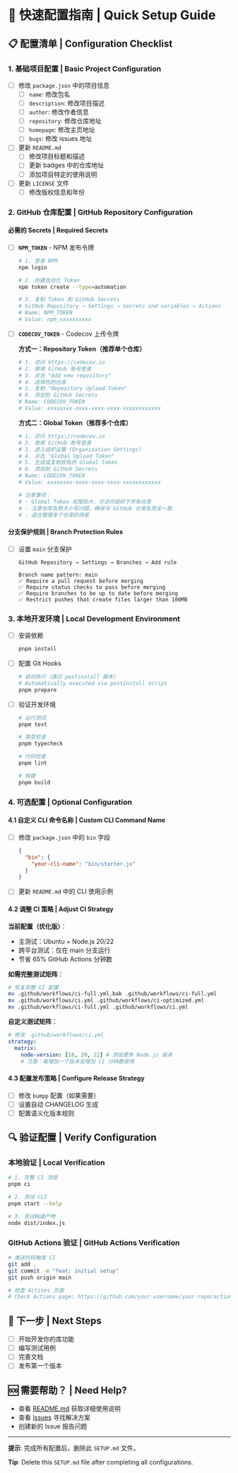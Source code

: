 # 🚀 快速配置指南 | Quick Setup Guide

## 📋 配置清单 | Configuration Checklist

### 1. 基础项目配置 | Basic Project Configuration

- [ ] 修改 `package.json` 中的项目信息
  - [ ] `name`: 修改包名
  - [ ] `description`: 修改项目描述
  - [ ] `author`: 修改作者信息
  - [ ] `repository`: 修改仓库地址
  - [ ] `homepage`: 修改主页地址
  - [ ] `bugs`: 修改 issues 地址

- [ ] 更新 `README.md`
  - [ ] 修改项目标题和描述
  - [ ] 更新 badges 中的仓库地址
  - [ ] 添加项目特定的使用说明

- [ ] 更新 `LICENSE` 文件
  - [ ] 修改版权信息和年份

### 2. GitHub 仓库配置 | GitHub Repository Configuration

#### 必需的 Secrets | Required Secrets

- [ ] **`NPM_TOKEN`** - NPM 发布令牌

  ```bash
  # 1. 登录 NPM
  npm login

  # 2. 创建自动化 Token
  npm token create --type=automation

  # 3. 复制 Token 到 GitHub Secrets
  # GitHub Repository → Settings → Secrets and variables → Actions
  # Name: NPM_TOKEN
  # Value: npm_xxxxxxxxxx
  ```

- [ ] **`CODECOV_TOKEN`** - Codecov 上传令牌

  **方式一：Repository Token（推荐单个仓库）**

  ```bash
  # 1. 访问 https://codecov.io
  # 2. 使用 GitHub 账号登录
  # 3. 点击 "Add new repository"
  # 4. 选择你的仓库
  # 5. 复制 "Repository Upload Token"
  # 6. 添加到 GitHub Secrets
  # Name: CODECOV_TOKEN
  # Value: xxxxxxxx-xxxx-xxxx-xxxx-xxxxxxxxxxxx
  ```

  **方式二：Global Token（推荐多个仓库）**

  ```bash
  # 1. 访问 https://codecov.io
  # 2. 使用 GitHub 账号登录
  # 3. 进入组织设置 (Organization Settings)
  # 4. 点击 "Global Upload Token"
  # 5. 生成或复制现有的 Global Token
  # 6. 添加到 GitHub Secrets
  # Name: CODECOV_TOKEN
  # Value: xxxxxxxx-xxxx-xxxx-xxxx-xxxxxxxxxxxx

  # 注意事项：
  # - Global Token 权限较大，可访问组织下所有仓库
  # - 注意仓库名称大小写问题，确保与 GitHub 仓库名完全一致
  # - 适合管理多个仓库的场景
  ```

#### 分支保护规则 | Branch Protection Rules

- [ ] 设置 `main` 分支保护

  ```
  GitHub Repository → Settings → Branches → Add rule

  Branch name pattern: main
  ✅ Require a pull request before merging
  ✅ Require status checks to pass before merging
  ✅ Require branches to be up to date before merging
  ✅ Restrict pushes that create files larger than 100MB
  ```

### 3. 本地开发环境 | Local Development Environment

- [ ] 安装依赖

  ```bash
  pnpm install
  ```

- [ ] 配置 Git Hooks

  ```bash
  # 自动执行（通过 postinstall 脚本）
  # Automatically executed via postinstall script
  pnpm prepare
  ```

- [ ] 验证开发环境

  ```bash
  # 运行测试
  pnpm test

  # 类型检查
  pnpm typecheck

  # 代码检查
  pnpm lint

  # 构建
  pnpm build
  ```

### 4. 可选配置 | Optional Configuration

#### 4.1 自定义 CLI 命令名称 | Custom CLI Command Name

- [ ] 修改 `package.json` 中的 `bin` 字段

  ```json
  {
    "bin": {
      "your-cli-name": "bin/starter.js"
    }
  }
  ```

- [ ] 更新 `README.md` 中的 CLI 使用示例

#### 4.2 调整 CI 策略 | Adjust CI Strategy

**当前配置（优化版）**：

- 主测试：Ubuntu + Node.js 20/22
- 跨平台测试：仅在 main 分支运行
- 节省 65% GitHub Actions 分钟数

**如需完整测试矩阵**：

```bash
# 恢复完整 CI 配置
mv .github/workflows/ci-full.yml.bak .github/workflows/ci-full.yml
mv .github/workflows/ci.yml .github/workflows/ci-optimized.yml
mv .github/workflows/ci-full.yml .github/workflows/ci.yml
```

**自定义测试矩阵**：

```yaml
# 修改 .github/workflows/ci.yml
strategy:
  matrix:
    node-version: [18, 20, 22] # 添加更多 Node.js 版本
    # 注意：每增加一个版本会增加 CI 分钟数使用
```

#### 4.3 配置发布策略 | Configure Release Strategy

- [ ] 修改 `bumpp` 配置（如果需要）
- [ ] 设置自动 CHANGELOG 生成
- [ ] 配置语义化版本规则

## 🔍 验证配置 | Verify Configuration

### 本地验证 | Local Verification

```bash
# 1. 完整 CI 流程
pnpm ci

# 2. 测试 CLI
pnpm start --help

# 3. 测试构建产物
node dist/index.js
```

### GitHub Actions 验证 | GitHub Actions Verification

```bash
# 推送代码触发 CI
git add .
git commit -m "feat: initial setup"
git push origin main

# 检查 Actions 页面
# Check Actions page: https://github.com/your-username/your-repo/actions
```

## 🎯 下一步 | Next Steps

- [ ] 开始开发你的库功能
- [ ] 编写测试用例
- [ ] 完善文档
- [ ] 发布第一个版本

## 🆘 需要帮助？ | Need Help?

- 查看 [README.md](./README.md) 获取详细使用说明
- 查看 [Issues](https://github.com/NorthSeacoder/lib-starter/issues) 寻找解决方案
- 创建新的 Issue 报告问题

---

**提示**: 完成所有配置后，删除此 `SETUP.md` 文件。

**Tip**: Delete this `SETUP.md` file after completing all configurations.
